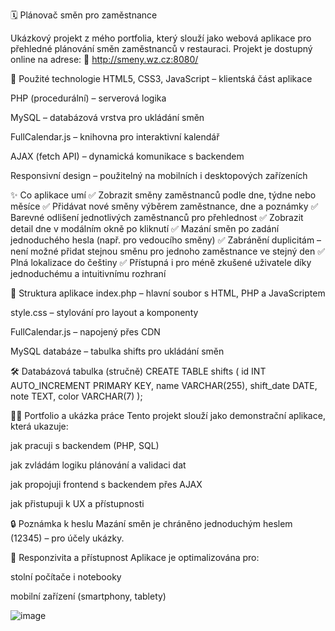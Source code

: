 🗓️ Plánovač směn pro zaměstnance

Ukázkový projekt z mého portfolia, který slouží jako webová aplikace pro přehledné plánování směn zaměstnanců v restauraci.
Projekt je dostupný online na adrese: 🔗 http://smeny.wz.cz:8080/

🔧 Použité technologie
HTML5, CSS3, JavaScript – klientská část aplikace

PHP (procedurální) – serverová logika

MySQL – databázová vrstva pro ukládání směn

FullCalendar.js – knihovna pro interaktivní kalendář

AJAX (fetch API) – dynamická komunikace s backendem

Responsivní design – použitelný na mobilních i desktopových zařízeních

✨ Co aplikace umí
✅ Zobrazit směny zaměstnanců podle dne, týdne nebo měsíce
✅ Přidávat nové směny výběrem zaměstnance, dne a poznámky
✅ Barevné odlišení jednotlivých zaměstnanců pro přehlednost
✅ Zobrazit detail dne v modálním okně po kliknutí
✅ Mazání směn po zadání jednoduchého hesla (např. pro vedoucího směny)
✅ Zabránění duplicitám – není možné přidat stejnou směnu pro jednoho zaměstnance ve stejný den
✅ Plná lokalizace do češtiny
✅ Přístupná i pro méně zkušené uživatele díky jednoduchému a intuitivnímu rozhraní

🧩 Struktura aplikace
index.php – hlavní soubor s HTML, PHP a JavaScriptem

style.css – stylování pro layout a komponenty

FullCalendar.js – napojený přes CDN

MySQL databáze – tabulka shifts pro ukládání směn

🛠️ Databázová tabulka (stručně)
CREATE TABLE shifts (
  id INT AUTO_INCREMENT PRIMARY KEY,
  name VARCHAR(255),
  shift_date DATE,
  note TEXT,
  color VARCHAR(7)
);


🧑‍💻 Portfolio a ukázka práce
Tento projekt slouží jako demonstrační aplikace, která ukazuje:

jak pracuji s backendem (PHP, SQL)

jak zvládám logiku plánování a validaci dat

jak propojuji frontend s backendem přes AJAX

jak přistupuji k UX a přístupnosti

🔒 Poznámka k heslu
Mazání směn je chráněno jednoduchým heslem (12345) – pro účely ukázky.

📱 Responzivita a přístupnost
Aplikace je optimalizována pro:

stolní počítače i notebooky

mobilní zařízení (smartphony, tablety)

![image](https://github.com/user-attachments/assets/f1030afa-04d5-49df-b32b-ac2797e79c34)
